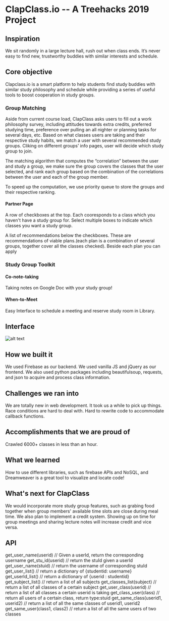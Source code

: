 # ClapClass.io -- A Treehacks 2019 Project

## Inspiration
We sit randomly in a large lecture hall, rush out when class ends. It’s never easy to find new, trustworthy buddies with similar interests and schedule. 

## Core objective
Clapclass.io is a smart platform to help students find study buddies with similar study philosophy and schedule while providing a series of useful tools to boost cooperation in study groups.

### Group Matching
Aside from current course load, ClapClass asks users to fill out a work philosophy survey, including attitudes towards extra credits, preferred studying time, preference over pulling an all nighter or planning tasks for several days, etc. Based on what classes users are taking and their respective study habits, we match a user with several recommended study groups. Cliking on different groups’ info pages, user will decide which study group to join.

The matching algorithm that computes the “correlation” between the user and study a group, we make sure the group covers the classes that the user selected, and rank each group based on the combination of the correlations between the user and each of the group member. 

To speed up the computation, we use priority queue to store the groups and their respective ranking.

#### Partner Page
A row of checkboxes at the top. Each cooresponds to a class which you haven't have a study group for. Select multiple boxes to indicate which classes you want a study group.

A list of recommendations below the checkboxes. These are recommendations of viable plans.(each plan is a combination of several groups, together cover all the classes checked). Beside each plan you can apply


### Study Group Toolkit
#### Co-note-taking
Taking notes on Google Doc with your study group! 
#### When-to-Meet
Easy Interface to schedule a meeting and reserve study room in Library.

## Interface
![alt text](https://github.com/violetyao/treehacks/blob/master/sketch/ClapClass_processon%201.25%20am.jpg)

## How we built it
We used Firebase as our backend. We used vanilla JS and jQuery as our frontend. We also used python packages including beautifulsoup, requests, and json to acquire and process class information. 

## Challenges we ran into
We are totally new in web development. It took us a while to pick up things.
Race conditions are hard to deal with. Hard to rewrite code to accommodate callback functions.

## Accomplishments that we are proud of
Crawled 6000+ classes in less than an hour.

## What we learned
How to use different libraries, such as firebase APIs and NoSQL, and Dreamweaver is a great tool to visualize and locate code!

## What's next for ClapClass
We would incorporate more study group features, such as grabing food together when group members' available time slots are close during meal time. We also plan to implement a credit system. Showing up on time for group meetings and sharing lecture notes will increase credit and vice versa. 

## API
get_user_name(userid) // Given a userId, return the corresponding username
get_stu_id(userid) // return the stuId given a userId
get_user_name(stuid) // return the username of corresponding stuId
get_user_list() // return a dictionary of {studentid: username}
get_userId_list() // return a dictionary of {userid : studentid}
get_subject_list() // return a list of all subjects
get_classes_list(subject) // return a list of all classes of a certain subject
get_user_class(userid) // return a list of all classes a certain userid is taking
get_class_user(class) // return all users of a certain class, return type:stuid
get_same_class(userid1, userid2) // return a list of all the same classes of userid1, userid2
get_same_user(class1, class2) // return a list of all the same users of two classes
